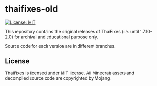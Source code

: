 # thaifixes-old

[![License: MIT](https://img.shields.io/badge/License-MIT-yellow.svg)](https://opensource.org/licenses/MIT)

This repository contains the original releases of ThaiFixes (i.e. until 1.7.10-2.0) for archival and educational purpose only.

Source code for each version are in different branches.

## License

ThaiFixes is licensed under MIT license. All Minecraft assets and decompiled source code are copyrighted by Mojang.


